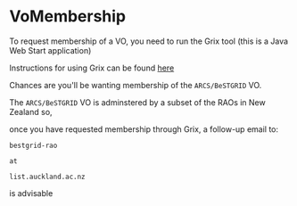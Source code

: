 # VoMembership

To request membership of a VO, you need to run the Grix tool (this is a Java Web Start application)

Instructions for using Grix can be found [here](https://reannz.atlassian.net/wiki/pages/createpage.action?spaceKey=BeSTGRID&title=Grid_Tools&linkCreation=true&fromPageId=3816950950)

Chances are you'll be wanting membership of the `ARCS/BeSTGRID` VO.

The `ARCS/BeSTGRID` VO is adminstered by a subset of the RAOs in New Zealand so,

once you have requested membership through Grix, a follow-up email to:

`bestgrid-rao`

`at`

`list.auckland.ac.nz`

is advisable
